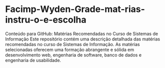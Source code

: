 # Facimp-Wyden-Grade-mat-rias-instru-o-e-escolha
Conteúdo para GitHub: Matérias Recomendadas no Curso de Sistemas de Informação  Este repositório contém uma descrição detalhada das matérias recomendadas no curso de Sistemas de Informação. As matérias selecionadas oferecem uma formação abrangente e sólida em desenvolvimento web, engenharia de software, banco de dados e engenharia de usabilidade.
